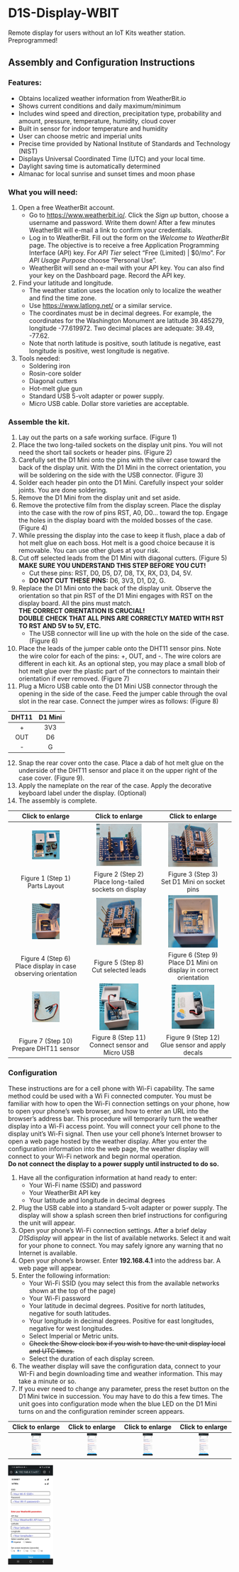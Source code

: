 # D1S-Display-WBIT
Remote display for users without an IoT Kits weather station. Preprogrammed!

## Assembly and Configuration Instructions
### Features:
*	Obtains localized weather information from WeatherBit.io
*	Shows current conditions and daily maximum/minimum
*	Includes wind speed and direction, precipitation type, probability and amount, pressure, temperature, humidity, cloud cover
*	Built in sensor for indoor temperature and humidity
*	User can choose metric and imperial units
*	Precise time provided by National Institute of Standards and Technology (NIST)
*	Displays Universal Coordinated Time (UTC) and your local time.
*	Daylight saving time is automatically determined
*	Almanac for local sunrise and sunset times and moon phase
### What you will need:
1.	Open a free WeatherBit account.
    *	Go to https://www.weatherbit.io/. Click the *Sign up* button, choose a username and password. Write them down! After a few minutes WeatherBit will e-mail a link to confirm your credentials.
    * Log in to WeatherBit. Fill out the form on the *Welcome to WeatherBit* page. The objective is to receive a free Application Programming Interface (API) key. For *API Tier* select “Free (Limited) | $0/mo”. For *API Usage Purpose* choose “Personal Use”. 
    *	WeatherBit will send an e-mail with your API key. You can also find your key on the Dashboard page. Record the API key. 
2.	Find your latitude and longitude. 
    * The weather station uses the location only to localize the weather and find the time zone.
    *	Use https://www.latlong.net/ or a similar service.
    *	The coordinates must be in decimal degrees. For example, the coordinates for the Washington Monument are latitude 39.485279, longitude -77.619972. Two decimal places are adequate: 39.49, -77.62.
    *	Note that north latitude is positive, south latitude is negative, east longitude is positive, west longitude is negative.
3.	Tools needed: 
    *	Soldering iron
    *	Rosin-core solder
    *	Diagonal cutters 
    *	Hot-melt glue gun
    *	Standard USB 5-volt adapter or power supply.
    *	Micro USB cable. Dollar store varieties are acceptable.
 
### Assemble the kit.
1.	Lay out the parts on a safe working surface. (Figure 1)
2.	Place the two long-tailed sockets on the display unit pins. You will not need the short tail sockets or header pins. (Figure 2) 
3.	Carefully set the D1 Mini onto the pins with the silver case toward the back of the display unit. With the D1 Mini in the correct orientation, you will be soldering on the side with the USB connector. (Figure 3)
4.	Solder each header pin onto the D1 Mini. Carefully inspect your solder joints. You are done soldering.
5.	Remove the D1 Mini from the display unit and set aside.
6.	Remove the protective film from the display screen. Place the display into the case with the row of pins RST, A0, D0… toward the top. Engage the holes in the display board with the molded bosses of the case. (Figure 4) 
7.	While pressing the display into the case to keep it flush, place a dab of hot melt glue on each boss. Hot melt is a good choice because it is removable. You can use other glues at your risk. 
8.	Cut off selected leads from the D1 Mini with diagonal cutters. (Figure 5)    
   __MAKE SURE YOU UNDERSTAND THIS STEP BEFORE YOU CUT!__  
    *	Cut these pins: RST, D0, D5, D7, D8, TX, RX, D3, D4, 5V.  
    *	**DO NOT CUT THESE PINS:** D6, 3V3, D1, D2, G.
9.	Replace the D1 Mini onto the back of the display unit. Observe the orientation so that pin RST of the D1 Mini engages with RST on the display board. All the pins must match.  
  __THE CORRECT ORIENTATION IS CRUCIAL!__  
  __DOUBLE CHECK THAT ALL PINS ARE CORRECTLY MATED WITH RST TO RST AND 5V to 5V, ETC.__  
    * The USB connector will line up with the hole on the side of the case. (Figure 6) 
10. Place the leads of the jumper cable onto the DHT11 sensor pins. Note the wire color for each of the pins: +, OUT, and -. The wire colors are different in each kit. As an optional step, you may place a small blob of hot melt glue over the plastic part of the connectors to maintain their orientation if ever removed. (Figure 7)  
11. Plug a Micro USB cable onto the D1 Mini USB connector through the opening in the side of the case. Feed the jumper cable through the oval slot in the rear case. Connect the jumper wires as follows:   (Figure 8)

| DHT11  | D1 Mini |
|:------:|:-------:|
| +      | 3V3     |
| OUT    | D6      |
| -      | G       |

12. Snap the rear cover onto the case. Place a dab of hot melt glue on the underside of the DHT11 sensor and place it on the upper right of the case cover. (Figure 9).
13. Apply the nameplate on the rear of the case. Apply the decorative keyboard label under the display. (Optional)
14. The assembly is complete.

| Click to enlarge  | Click to enlarge | Click to enlarge |
|:----:|:----:|:----:|
|<img src="/images/Figure 1 - Parts.jpg" width="40%"/> | <img src="/images/Figure 2 - headers.jpg" width="70%"/> | <img src="/images/Figure 3 - D1 placed.png" width="70%"/>|      
|Figure 1 (Step 1) <br />Parts Layout| Figure 2 (Step 2) <br />Place long-tailed sockets on display | Figure 3 (Step 3) <br/>Set D1 Mini on socket pins |
|<img src="/images/Figure 4 - glue.png" width="40%"/> | <img src="/images/Figure 5 - cut leads.png" width="70%"/> | <img src="/images/Figure 6 - replace D1 Mini.png" width="70%"/> |
|Figure 4 (Step 6)<br/>Place display in case observing orientation | Figure 5 (Step 8)<br/>Cut selected leads | Figure 6 (Step 9)<br/>Place D1 Mini on display in correct orientation|
|<img src="/images/Figure 7 - DHT11.png" width="40%"/> | <img src="/images/Figure 8 - Final connections.png" width="60%"/> |  <img src="/images/Figure 9 - Case.png" width="60%"/>|
|Figure 7 (Step 10)<br/>Prepare DHT11 sensor | Figure 8 (Step 11)<br/>Connect sensor and Micro USB | Figure 9 (Step 12)<br/>Glue sensor and apply decals|

### Configuration
These instructions are for a cell phone with Wi-Fi capability. The same method could be used with a Wi Fi connected computer. 
You must be familiar with how to open the Wi-Fi connection settings on your phone, how to open your phone’s web browser, and how to enter an URL into the browser’s address bar.
This procedure will temporarily turn the weather display into a Wi-Fi access point. You will connect your cell phone to the display unit’s Wi-Fi signal. Then use your cell phone’s Internet browser to open a web page hosted by the weather display. After you enter the configuration information into the web page, the weather display will connect to your Wi-Fi network and begin normal operation.  
**Do not connect the display to a power supply until instructed to do so.**
1.	Have all the configuration information at hand ready to enter:  
    *	Your Wi-Fi name (SSID) and password
    *	Your WeatherBit API key
    *	Your latitude and longitude in decimal degrees
2.	Plug the USB cable into a standard 5-volt adapter or power supply. The display will show a splash screen then brief instructions for configuring the unit will appear.
3.	Open your phone’s Wi-Fi connection settings. After a brief delay *D1Sdisplay* will appear in the list of available networks. Select it and wait for your phone to connect. You may safely ignore any warning that no Internet is available.
4.	Open your phone’s browser. Enter **192.168.4.1** into the address bar. A web page will appear.
5.	Enter the following information:  
    * Your Wi-Fi SSID (you may select this from the available networks shown at the top of the page)
    *	Your Wi-Fi password
    * Your latitude in decimal degrees. Positive for north latitudes, negative for south latitudes.
    *	Your longitude in decimal degrees. Positive for east longitudes, negative for west longitudes.
    *	Select Imperial or Metric units.
    *	~~Check the Show clock box if you wish to have the unit display local and UTC times.~~
    *	Select the duration of each display screen.
6.	The weather display will save the configuration data, connect to your WI-Fi and begin downloading time and weather information.  This may take a minute or so.
7.	If you ever need to change any parameter, press the reset button on the D1 Mini twice in succession. You may have to do this a few times. The unit goes into configuration mode when the blue LED on the D1 Mini turns on and the configuration reminder screen appears.

| Click to enlarge  | Click to enlarge | Click to enlarge |Click to enlarge |
|:----:|:----:|:----:|:----:|
|<img src="/images/Portal.jpg" width="20%"/>|<img src="/images/Portal.jpg" width="20%"/>|<img src="/images/Portal.jpg" width="20%"/>|<img src="/images/Portal.jpg" width="20%"/>|
<img src="/images/Portal.jpg" width="20%"/>
